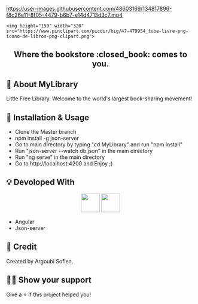 <!-- Logo -->
<p align="center">
  <a>

https://user-images.githubusercontent.com/48603169/134817896-f8c26e11-8f05-4479-b6b7-e14d4713d3c7.mp4



    <img height="150" width="320" src="https://www.pinclipart.com/picdir/big/47-479954_tube-livre-png-icono-de-libros-png-clipart.png">
 </a>
</p>

<!-- Name -->

<h2 align="center" >
  Where the bookstore :closed_book: comes to you.
</h2>

<!-- Badges -->
<p align="center">
  
</p>


## :mega: About MyLibrary

Little Free Library. Welcome to the world's largest book-sharing movement!


## :wrench: Installation & Usage

- Clone the Master branch
- npm install -g json-server
- Go to main directory by typing "cd MyLibrary" and run "npm install"
- Run "json-server --watch db.json" in the main directory
- Run "ng serve" in the main directory
- Go to http://localhost:4200 and Enjoy ;)

## :bulb: Devoloped With 

<p align="center">
  <img height="50" src="https://cdn.icon-icons.com/icons2/2699/PNG/512/angular_logo_icon_169598.png" />
  <img height="50" src="https://cms-assets.tutsplus.com/uploads/users/34/posts/27871/preview_image/json.jpg" />
 
</p>

- Angular
- Json-server 



## :pencil: Credit

Created by Argoubi Sofien.



## :man_astronaut: Show your support

Give a ⭐️ if this project helped you!



